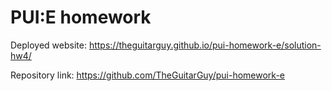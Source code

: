 # PUI:E homework

Deployed website: https://theguitarguy.github.io/pui-homework-e/solution-hw4/

Repository link: https://github.com/TheGuitarGuy/pui-homework-e
